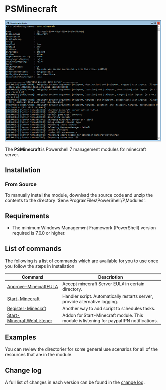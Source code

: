 # PSMinecraft
![headimg](Assets/Head.png "ExampleUsage")

The **PSMinecraft** is Powershell 7  management modules for minecraft server.


## Installation

### From Source

To manually install the module,
download the source code and unzip the contents to the directory
'$env:ProgramFiles\PowerShell\7\Modules'.

## Requirements

* The minimum Windows Management Framework (PowerShell) version required is 7.0.0
or higher.

## List of commands
The following is a list of commands which are available for you to use once you follow the steps in Installation

|Command|Description|
|-------|-----------|
|[Approve-MinecraftEULA](/Approve-MinecraftEULA) | Accept minecraft Server EULA in certain directory.|
|[Start-Minecraft](/Start-Minecraft)  | Handler script. Automatically restarts server, provide alternative logging. |
|[Register-Minecraft](/Register-Minecraft)  | Another way to add script to schedules tasks. |
|[Start-MinecraftWebListener](/Start-MinecraftWebListener)  | Addon for Start-Minecraft module. This module is listening for paypal IPN notifications. |


## Examples

You can review the directorier for some general use
scenarios for all of the resources that are in the module.

## Change log

A full list of changes in each version can be found in the [change log](CHANGELOG.md).
